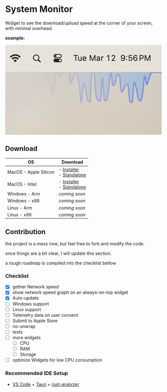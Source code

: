 # System Monitor

Widget to see the download/upload speed at the corner of your screen, with minimal overhead.

**example:**

![alt text](assets/jpeg/sysmon-sample.jpeg)

## Download

| OS                    | Download                                                                                                                                                                                                                             |
| --------------------- | ------------------------------------------------------------------------------------------------------------------------------------------------------------------------------------------------------------------------------------ |
| MacOS - Apple Silicon | - [Installer](https://github.com/ZibanPirate/sysmon/releases/latest/download/System.Monitor_0.0.17_aarch64.dmg) <br>- [Standalone](https://github.com/ZibanPirate/sysmon/releases/latest/download/System.Monitor_aarch64.app.tar.gz) |
| MacOS - Intel         | - [Installer](https://github.com/ZibanPirate/sysmon/releases/latest/download/System.Monitor_0.0.17_x64.dmg) <br>- [Standalone](https://github.com/ZibanPirate/sysmon/releases/latest/download/System.Monitor_x64.app.tar.gz)         |
| Windows - Arm         | _coming soon_                                                                                                                                                                                                                        |
| Windows - x86         | _coming soon_                                                                                                                                                                                                                        |
| Linux - Arm           | _coming soon_                                                                                                                                                                                                                        |
| Linux - x86           | _coming soon_                                                                                                                                                                                                                        |

## Contribution

the project is a mess now, but feel free to fork and modify the code.

once things are a bit clear, I will update this section.

a rough roadmap is compiled into the checklist bellow

### Checklist

- [x] gether Network speed
- [x] show network speed graph on an always-on-top widget
- [x] Auto-update
- [ ] Windows support
- [ ] Linux support
- [ ] Telemetry data on user consent
- [ ] Submit to Apple Store
- [ ] no-unwrap
- [ ] tests
- [ ] more widgets
  - [ ] CPU
  - [ ] RAM
  - [ ] Storage
- [ ] optimize Widgets for low CPU consumption

### Recommended IDE Setup

- [VS Code](https://code.visualstudio.com/) + [Tauri](https://marketplace.visualstudio.com/items?itemName=tauri-apps.tauri-vscode) + [rust-analyzer](https://marketplace.visualstudio.com/items?itemName=rust-lang.rust-analyzer)
